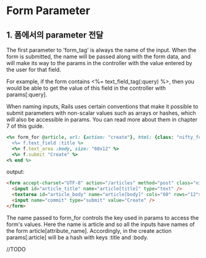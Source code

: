 # Form Parameter

## 1. 폼에서의 parameter 전달
The first parameter to 'form_tag' is always the name of the input. 
When the form is submitted, the name will be passed along with the form data, and will make its way to the params in the controller with the value entered by the user for that field. 

For example, if the form contains <%= text_field_tag(:query) %>, then you would be able to get the value of this field in the controller with params[:query].

When naming inputs, Rails uses certain conventions that make it possible to submit parameters with non-scalar values such as arrays or hashes, which will also be accessible in params. You can read more about them in chapter 7 of this guide.

```ruby
<%= form_for @article, url: {action: "create"}, html: {class: "nifty_form"} do |f| %>
  <%= f.text_field :title %>
  <%= f.text_area :body, size: "60x12" %>
  <%= f.submit "Create" %>
<% end %>
```

output:
```html
<form accept-charset="UTF-8" action="/articles" method="post" class="nifty_form">
  <input id="article_title" name="article[title]" type="text" />
  <textarea id="article_body" name="article[body]" cols="60" rows="12"></textarea>
  <input name="commit" type="submit" value="Create" />
</form>
```

The name passed to form_for controls the key used in params to access the form's values. Here the name is article and so all the inputs have names of the form article[attribute_name]. Accordingly, in the create action params[:article] will be a hash with keys :title and :body.


//TODO
